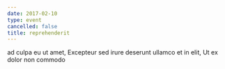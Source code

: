 ```yaml
---
date: 2017-02-10
type: event
cancelled: false
title: reprehenderit
---
```

ad culpa eu ut amet, Excepteur sed irure deserunt ullamco et in elit, Ut ex dolor non commodo